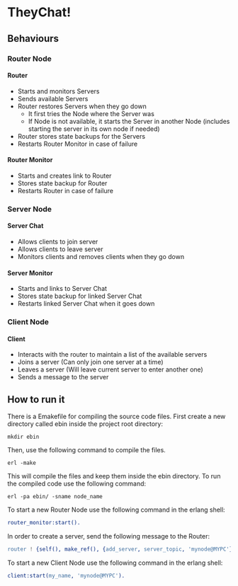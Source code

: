# TheyChat!

## Behaviours

### Router Node

#### Router

- Starts and monitors Servers
- Sends available Servers
- Router restores Servers when they go down
    - It first tries the Node where the Server was
    - If Node is not available, it starts the Server in another Node (includes starting the server in its own node if needed)
- Router stores state backups for the Servers
- Restarts Router Monitor in case of failure

#### Router Monitor

- Starts and creates link to Router
- Stores state backup for Router
- Restarts Router in case of failure

### Server Node

#### Server Chat

- Allows clients to join server
- Allows clients to leave server
- Monitors clients and removes clients when they go down

#### Server Monitor

- Starts and links to Server Chat
- Stores state backup for linked Server Chat
- Restarts linked Server Chat when it goes down

### Client Node

#### Client

- Interacts with the router to maintain a list of the available servers
- Joins a server (Can only join one server at a time)
- Leaves a server (Will leave current server to enter another one)
- Sends a message to the server

## How to run it

There is a Emakefile for compiling the source code files.
First create a new directory called ebin inside the project root directory:

```
mkdir ebin
```

Then, use the following command to compile the files.

```
erl -make
```

This will compile the files and keep them inside the ebin directory. To run the compiled code use the following command:

```
erl -pa ebin/ -sname node_name
```

To start a new Router Node use the following command in the erlang shell:

```erlang
router_monitor:start().
```

In order to create a server, send the following message to the Router:

```erlang
router ! {self(), make_ref(), {add_server, server_topic, 'mynode@MYPC'}}.
```

To start a new Client Node use the following command in the erlang shell:

```erlang
client:start(my_name, 'mynode@MYPC').
```
